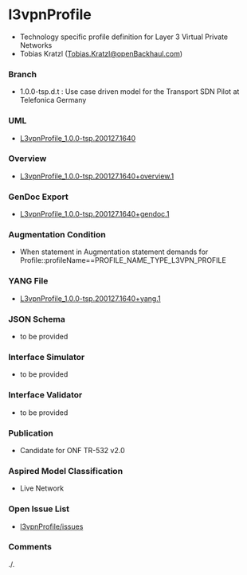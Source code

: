 # l3vpnProfile
- Technology specific profile definition for Layer 3 Virtual Private Networks
- Tobias Kratzl (Tobias.Kratzl@openBackhaul.com)

### Branch
- 1.0.0-tsp.d.t : Use case driven model for the Transport SDN Pilot at Telefonica Germany

### UML
- [L3vpnProfile_1.0.0-tsp.200127.1640](./L3vpnProfile_1.0.0-tsp.200127.1640.zip)

### Overview 
- [L3vpnProfile_1.0.0-tsp.200127.1640+overview.1](./L3vpnProfile_1.0.0-tsp.200127.1640+overview.1.png)

### GenDoc Export
- [L3vpnProfile_1.0.0-tsp.200127.1640+gendoc.1](./L3vpnProfile_1.0.0-tsp.200127.1640+gendoc.1.docx)

### Augmentation Condition
- When statement in Augmentation statement demands for Profile::profileName==PROFILE_NAME_TYPE_L3VPN_PROFILE

### YANG File
- [L3vpnProfile_1.0.0-tsp.200127.1640+yang.1](./L3vpnProfile_1.0.0-tsp.200127.1640+yang.2.zip)

### JSON Schema
- to be provided

### Interface Simulator
- to be provided

### Interface Validator
- to be provided

### Publication
- Candidate for ONF TR-532 v2.0 

### Aspired Model Classification
- Live Network

### Open Issue List
- [l3vpnProfile/issues](../../issues)

### Comments
./.
